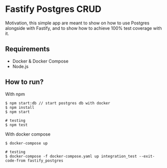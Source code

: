 # Fastify Postgres CRUD

Motivation, this simple app are meant to show on how to use Postgres alongside with Fastify, and to show how to achieve 100% test coverage with it.

## Requirements

- Docker & Docker Compose
- Node.js

## How to run?

With npm

```
$ npm start:db // start postgres db with docker
$ npm install
$ npm start

# testing
$ npm test
```

With docker compose

```
$ docker-compose up

# testing
$ docker-compose -f docker-compose.yaml up integration_test --exit-code-from fastify_postgres
```
